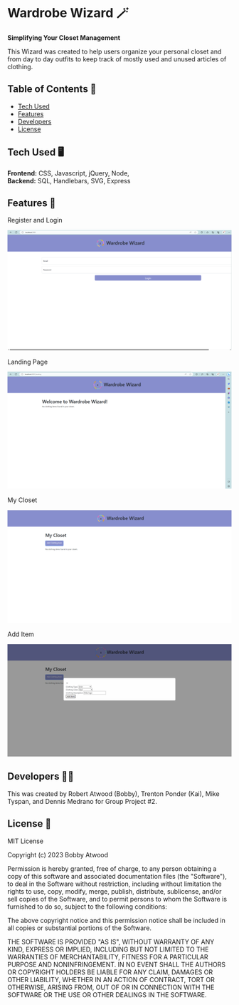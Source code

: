 # Wardrobe Wizard 🪄

__Simplifying Your Closet Management__

This Wizard was created to help users organize your personal closet and from day to day outfits to keep track of mostly used and unused articles of clothing.


## Table of Contents 📃

* [Tech Used](#tech-used)
* [Features](#features)
* [Developers](#about)
* [License](#license)

## <a name="tech-used"></a>Tech Used 🖥️

__Frontend:__ CSS, Javascript, jQuery, Node,
<br>
__Backend:__ SQL, Handlebars, SVG, Express

## <a name="Features"></a>Features 🌟

Register and Login

![alt text](public/icons/wardrobe-wizard-login.png)

Landing Page

![alt text](public/icons/wardrobe-wizard-landing.png)

My Closet

![alt text](public/icons/wardrobe-wizard-wardrobe.png)

Add Item

![alt text](public/icons/wardrobe-wizard-description.png)

## <a name="about"></a>Developers 🧑‍💻

This was created by Robert Atwood (Bobby), Trenton Ponder (Kai), Mike Tyspan, and Dennis Medrano for Group Project #2.

## <a name="license"></a>License 📝

MIT License

Copyright (c) 2023 Bobby Atwood

Permission is hereby granted, free of charge, to any person obtaining a copy
of this software and associated documentation files (the "Software"), to deal
in the Software without restriction, including without limitation the rights
to use, copy, modify, merge, publish, distribute, sublicense, and/or sell
copies of the Software, and to permit persons to whom the Software is
furnished to do so, subject to the following conditions:

The above copyright notice and this permission notice shall be included in all
copies or substantial portions of the Software.

THE SOFTWARE IS PROVIDED "AS IS", WITHOUT WARRANTY OF ANY KIND, EXPRESS OR
IMPLIED, INCLUDING BUT NOT LIMITED TO THE WARRANTIES OF MERCHANTABILITY,
FITNESS FOR A PARTICULAR PURPOSE AND NONINFRINGEMENT. IN NO EVENT SHALL THE
AUTHORS OR COPYRIGHT HOLDERS BE LIABLE FOR ANY CLAIM, DAMAGES OR OTHER
LIABILITY, WHETHER IN AN ACTION OF CONTRACT, TORT OR OTHERWISE, ARISING FROM,
OUT OF OR IN CONNECTION WITH THE SOFTWARE OR THE USE OR OTHER DEALINGS IN THE
SOFTWARE.
